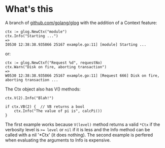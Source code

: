 What's this
===========

A branch of [github.com/golang/glog](https://github.com/golang/glog)
with the addition of a Context feature:

    ctx := glog.NewCtx("module")
    ctx.Info("Starting ...")
    =>
    I0530 12:38:38.935866 25167 example.go:11] [module] Starting ...

or:

    ctx := glog.NewCtxf("Request %d", requestNo)
    ctx.Warn("Disk on fire, aborting transaction")
    =>
    W0530 12:38:38.935866 25167 example.go:11] [Request 666] Disk on fire, aborting transaction ...

The Ctx object also has V() methods:

    ctx.V(2).Info("Blah!")
    
    if ctx.VB(2) {  // VB returns a bool
        ctx.Info("The value of pi is", calcPi())
    }

The first example works because `V(level)` method returns a valid
`*Ctx` if the verbosity level is `>= level` or `nil` if it is less and
the Info method can be called with a nil '*Ctx' (it does nothing).
The second example is perfered when evaluating the arguments to Info
is expensive.


